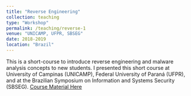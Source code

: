 ```yaml
---
title: "Reverse Engineering"
collection: teaching
type: "Workshop"
permalink: /teaching/reverse-1
venue: "UNICAMP, UFPR, SBSEG"
date: 2018-2019
location: "Brazil"
---
```


This is a short-course to introduce reverse engineering and malware analysis concepts to new students. I presented this short course at University of Campinas (UNICAMP), Federal University of Paraná (UFPR), and at the Brazilian Symposium on Information and Systems Security (SBSEG). [Course Material Here](https://github.com/marcusbotacin/Malware.Reverse.Intro)
